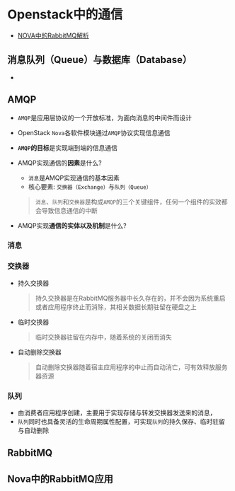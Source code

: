 # Openstack中的通信  
- [NOVA中的RabbitMQ解析](http://www.aboutyun.com/forum.php?mod=viewthread&tid=10107&extra=page%3D1)
## 消息队列（Queue）与数据库（Database）
- 

## AMQP
-  `AMQP`是应用层协议的一个开放标准，为面向消息的中间件而设计
- OpenStack `Nova`各软件模块通过`AMQP`协议实现信息通信
- **`AMQP`的目标**是实现端到端的信息通信
- AMQP实现通信的**因素**是什么?
   - `消息`是AMQP实现通信的基本因素 
   - 核心要素:
    `交换器（Exchange）`与`队列（Queue）`
   > `消息`、`队列`和`交换器`是构成`AMQP`的三个关键组件，任何一个组件的实效都会导致信息通信的中断

- AMQP实现**通信的实体以及机制**是什么?

### 消息

###  交换器
- 持久交换器
   > 持久交换器是在RabbitMQ服务器中长久存在的，并不会因为系统重启或者应用程序终止而消除，其相关数据长期驻留在硬盘之上
- 临时交换器
   > 临时交换器驻留在内存中，随着系统的关闭而消失

- 自动删除交换器
   > 自动删除交换器随着宿主应用程序的中止而自动消亡，可有效释放服务器资源 

### 队列
- 由消费者应用程序创建，主要用于实现存储与转发交换器发送来的消息，
- `队列`同时也具备灵活的生命周期属性配置，可实现`队列`的持久保存、临时驻留与自动删除

## RabbitMQ


## Nova中的RabbitMQ应用
